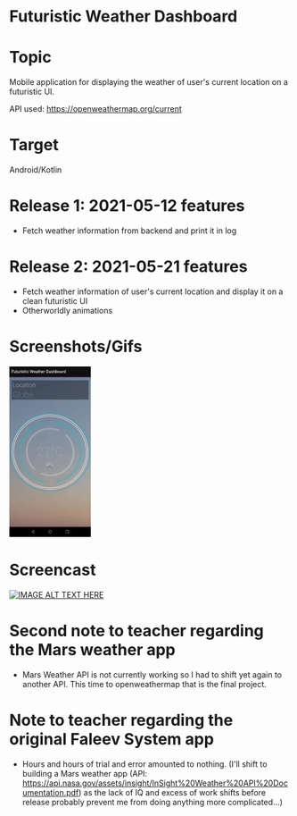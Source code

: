 # Futuristic Weather Dashboard

# Topic
Mobile application for displaying the weather of user's current location on a futuristic UI.

API used: https://openweathermap.org/current

# Target
Android/Kotlin

# Release 1: 2021-05-12 features

- Fetch weather information from backend and print it in log

# Release 2: 2021-05-21 features

- Fetch weather information of user's current location and display it on a clean futuristic UI
- Otherworldly animations

# Screenshots/Gifs
![alt text](https://github.com/IkuinenPadawan/faleev-system/blob/main/FWD.gif "Futuristic Weather Dashboard")

# Screencast
[![IMAGE ALT TEXT HERE](https://img.youtube.com/vi/UfP-oUV0-t4/0.jpg)](https://youtu.be/UfP-oUV0-t4)


# Second note to teacher regarding the Mars weather app
- Mars Weather API is not currently working so I had to shift yet again to another API. This time to openweathermap that is the final project.

# Note to teacher regarding the original Faleev System app
- Hours and hours of trial and error amounted to nothing. (I'll shift to building a Mars weather app (API: https://api.nasa.gov/assets/insight/InSight%20Weather%20API%20Documentation.pdf) as the lack of IQ and excess of work shifts before release probably prevent me from doing anything more complicated...)
